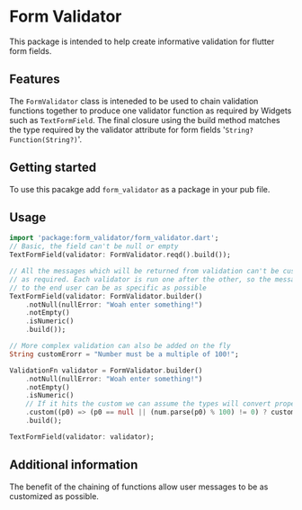 # Form Validator

This package is intended to help create informative validation for flutter
form fields.

## Features

The `FormValidator` class is inteneded to be used to chain validation
functions together to produce one validator function as required by Widgets
such as `TextFormField`. The final closure using the build method matches
the type required by the validator attribute for form fields '`String? Function(String?)`'.

## Getting started

To use this pacakge add `form_validator` as a package in your pub file.

## Usage


```dart
import 'package:form_validator/form_validator.dart';
// Basic, the field can't be null or empty
TextFormField(validator: FormValidator.reqd().build());

// All the messages which will be returned from validation can't be customised
// as required. Each validator is run one after the other, so the message
// to the end user can be as specific as possible
TextFormField(validator: FormValidator.builder()
    .notNull(nullError: "Woah enter something!")
    .notEmpty()
    .isNumeric()
    .build());

// More complex validation can also be added on the fly
String customErorr = "Number must be a multiple of 100!";

ValidationFn validator = FormValidator.builder()
    .notNull(nullError: "Woah enter something!")
    .notEmpty()
    .isNumeric()
    // If it hits the custom we can assume the types will convert properly
    .custom((p0) => (p0 == null || (num.parse(p0) % 100) != 0) ? customErorr : null)
    .build();

TextFormField(validator: validator);
```

## Additional information

The benefit of the chaining of functions allow user messages to be as customized
as possible.